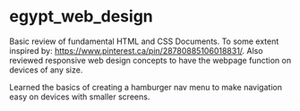 # egypt_web_design

Basic review of fundamental HTML and CSS Documents. To some extent inspired by: https://www.pinterest.ca/pin/28780885106018831/.
Also reviewed responsive web design concepts to have the webpage function on devices of any size.

Learned the basics of creating a hamburger nav menu to make navigation easy on devices with smaller screens.

